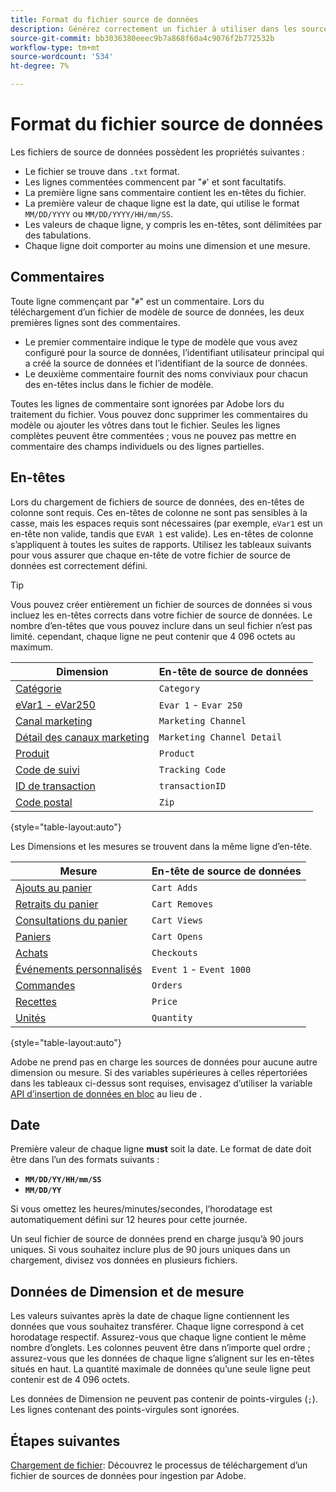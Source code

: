 ```yaml
---
title: Format du fichier source de données
description: Générez correctement un fichier à utiliser dans les sources de données.
source-git-commit: bb3036380eeec9b7a868f60a4c9076f2b772532b
workflow-type: tm+mt
source-wordcount: '534'
ht-degree: 7%

---
```


# Format du fichier source de données

Les fichiers de source de données possèdent les propriétés suivantes :

* Le fichier se trouve dans `.txt` format.
* Les lignes commentées commencent par &quot;`#`&#39; et sont facultatifs.
* La première ligne sans commentaire contient les en-têtes du fichier.
* La première valeur de chaque ligne est la date, qui utilise le format `MM/DD/YYYY` ou `MM/DD/YYYY/HH/mm/SS`.
* Les valeurs de chaque ligne, y compris les en-têtes, sont délimitées par des tabulations.
* Chaque ligne doit comporter au moins une dimension et une mesure.

## Commentaires

Toute ligne commençant par &quot;`#`&quot; est un commentaire. Lors du téléchargement d’un fichier de modèle de source de données, les deux premières lignes sont des commentaires.

* Le premier commentaire indique le type de modèle que vous avez configuré pour la source de données, l’identifiant utilisateur principal qui a créé la source de données et l’identifiant de la source de données.
* Le deuxième commentaire fournit des noms conviviaux pour chacun des en-têtes inclus dans le fichier de modèle.

Toutes les lignes de commentaire sont ignorées par Adobe lors du traitement du fichier. Vous pouvez donc supprimer les commentaires du modèle ou ajouter les vôtres dans tout le fichier. Seules les lignes complètes peuvent être commentées ; vous ne pouvez pas mettre en commentaire des champs individuels ou des lignes partielles.

## En-têtes

Lors du chargement de fichiers de source de données, des en-têtes de colonne sont requis. Ces en-têtes de colonne ne sont pas sensibles à la casse, mais les espaces requis sont nécessaires (par exemple, `eVar1` est un en-tête non valide, tandis que `EVAR 1` est valide). Les en-têtes de colonne s’appliquent à toutes les suites de rapports. Utilisez les tableaux suivants pour vous assurer que chaque en-tête de votre fichier de source de données est correctement défini.

>[!TIP]
>
>Vous pouvez créer entièrement un fichier de sources de données si vous incluez les en-têtes corrects dans votre fichier de source de données. Le nombre d’en-têtes que vous pouvez inclure dans un seul fichier n’est pas limité. cependant, chaque ligne ne peut contenir que 4 096 octets au maximum.

| Dimension | En-tête de source de données |
| --- | --- |
| [Catégorie](/help/components/dimensions/category.md) | `Category` |
| [eVar1 - eVar250](/help/components/dimensions/evar.md) | `Evar 1` - `Evar 250` |
| [Canal marketing](/help/components/dimensions/marketing-channel.md) | `Marketing Channel` |
| [Détail des canaux marketing](/help/components/dimensions/marketing-detail.md) | `Marketing Channel Detail` |
| [Produit](/help/components/dimensions/product.md) | `Product` |
| [Code de suivi](/help/components/dimensions/tracking-code.md) | `Tracking Code` |
| [ID de transaction](/help/implement/vars/page-vars/transactionid.md) | `transactionID` |
| [Code postal](/help/components/dimensions/zip-code.md) | `Zip` |

{style="table-layout:auto"}

Les Dimensions et les mesures se trouvent dans la même ligne d’en-tête.

| Mesure | En-tête de source de données |
| --- | --- |
| [Ajouts au panier](/help/components/metrics/cart-additions.md) | `Cart Adds` |
| [Retraits du panier](/help/components/metrics/cart-removals.md) | `Cart Removes` |
| [Consultations du panier](/help/components/metrics/cart-views.md) | `Cart Views` |
| [Paniers](/help/components/metrics/carts.md) | `Cart Opens` |
| [Achats](/help/components/metrics/checkouts.md) | `Checkouts` |
| [Événements personnalisés](/help/components/metrics/custom-events.md) | `Event 1` - `Event 1000` |
| [Commandes](/help/components/metrics/orders.md) | `Orders` |
| [Recettes](/help/components/metrics/revenue.md) | `Price` |
| [Unités](/help/components/metrics/units.md) | `Quantity` |

{style="table-layout:auto"}

Adobe ne prend pas en charge les sources de données pour aucune autre dimension ou mesure. Si des variables supérieures à celles répertoriées dans les tableaux ci-dessus sont requises, envisagez d’utiliser la variable [API d’insertion de données en bloc](https://developer.adobe.com/analytics-apis/docs/2.0/guides/endpoints/bulk-data-insertion/) au lieu de .

## Date

Première valeur de chaque ligne **must** soit la date. Le format de date doit être dans l’un des formats suivants :

* **`MM/DD/YY/HH/mm/SS`**
* **`MM/DD/YY`**

Si vous omettez les heures/minutes/secondes, l’horodatage est automatiquement défini sur 12 heures pour cette journée.

Un seul fichier de source de données prend en charge jusqu’à 90 jours uniques. Si vous souhaitez inclure plus de 90 jours uniques dans un chargement, divisez vos données en plusieurs fichiers.

## Données de Dimension et de mesure

Les valeurs suivantes après la date de chaque ligne contiennent les données que vous souhaitez transférer. Chaque ligne correspond à cet horodatage respectif. Assurez-vous que chaque ligne contient le même nombre d’onglets. Les colonnes peuvent être dans n’importe quel ordre ; assurez-vous que les données de chaque ligne s’alignent sur les en-têtes situés en haut. La quantité maximale de données qu’une seule ligne peut contenir est de 4 096 octets.

Les données de Dimension ne peuvent pas contenir de points-virgules (`;`). Les lignes contenant des points-virgules sont ignorées.

## Étapes suivantes

[Chargement de fichier](file-upload.md): Découvrez le processus de téléchargement d’un fichier de sources de données pour ingestion par Adobe.
